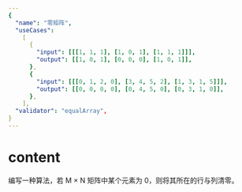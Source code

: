 ```yaml
---
{
  "name": "零矩阵",
  "useCases":
    [
      {
        "input": [[[1, 1, 1], [1, 0, 1], [1, 1, 1]]],
        "output": [[1, 0, 1], [0, 0, 0], [1, 0, 1]],
      },
      {
        "input": [[[0, 1, 2, 0], [3, 4, 5, 2], [1, 3, 1, 5]]],
        "output": [[0, 0, 0, 0], [0, 4, 5, 0], [0, 3, 1, 0]],
      },
    ],
  "validator": "equalArray",
}
---
```


# content

编写一种算法，若 M × N 矩阵中某个元素为 0，则将其所在的行与列清零。
